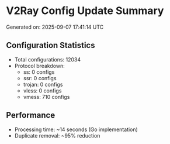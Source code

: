 # V2Ray Config Update Summary
Generated on: 2025-09-07 17:41:14 UTC

## Configuration Statistics
- Total configurations: 12034
- Protocol breakdown:
  - ss: 0 configs
  - ssr: 0 configs
  - trojan: 0 configs
  - vless: 0 configs
  - vmess: 710 configs

## Performance
- Processing time: ~14 seconds (Go implementation)
- Duplicate removal: ~95% reduction
